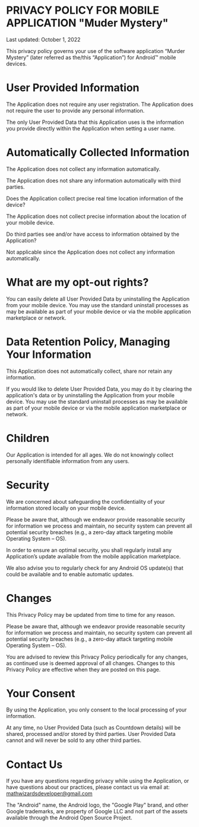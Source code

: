 # PRIVACY POLICY FOR MOBILE APPLICATION "Muder Mystery"

Last updated: October 1, 2022

This privacy policy governs your use of the software application “Murder Mystery” (later referred as the/this “Application”) for Android™ mobile devices.

# User Provided Information

The Application does not require any user registration. The Application does not require the user to provide any personal information.

The only User Provided Data that this Application uses is the information you provide directly within the Application when setting a user name.

# Automatically Collected Information

The Application does not collect any information automatically.

The Application does not share any information automatically with third parties.

Does the Application collect precise real time location information of the device?

The Application does not collect precise information about the location of your mobile device.

Do third parties see and/or have access to information obtained by the Application?

Not applicable since the Application does not collect any information automatically.

# What are my opt-out rights?

You can easily delete all User Provided Data by uninstalling the Application from your mobile device. You may use the standard uninstall processes as may be available as part of your mobile device or via the mobile application marketplace or network.

# Data Retention Policy, Managing Your Information

This Application does not automatically collect, share nor retain any information.

If you would like to delete User Provided Data, you may do it by clearing the application's data or by uninstalling the Application from your mobile device. You may use the standard uninstall processes as may be available as part of your mobile device or via the mobile application marketplace or network.

# Children

Our Application is intended for all ages. We do not knowingly collect personally identifiable information from any users.

# Security

We are concerned about safeguarding the confidentiality of your information stored locally on your mobile device.

Please be aware that, although we endeavor provide reasonable security for information we process and maintain, no security system can prevent all potential security breaches (e.g., a zero-day attack targeting mobile Operating System – OS).

In order to ensure an optimal security, you shall regularly install any Application’s update available from the mobile application marketplace.

We also advise you to regularly check for any Android OS update(s) that could be available and to enable automatic updates.

# Changes

This Privacy Policy may be updated from time to time for any reason.

Please be aware that, although we endeavor provide reasonable security for information we process and maintain, no security system can prevent all potential security breaches (e.g., a zero-day attack targeting mobile Operating System – OS).

You are advised to review this Privacy Policy periodically for any changes, as continued use is deemed approval of all changes. Changes to this Privacy Policy are effective when they are posted on this page.

# Your Consent

By using the Application, you only consent to the local processing of your information.

At any time, no User Provided Data (such as Countdown details) will be shared, processed and/or stored by third parties. User Provided Data cannot and will never be sold to any other third parties.

# Contact Us

If you have any questions regarding privacy while using the Application, or have questions about our practices, please contact us via email at:
mathwizardsdeveloper@gmail.com

The "Android" name, the Android logo, the "Google Play" brand, and other Google trademarks, are property of Google LLC and not part of the assets available through the Android Open Source Project.
